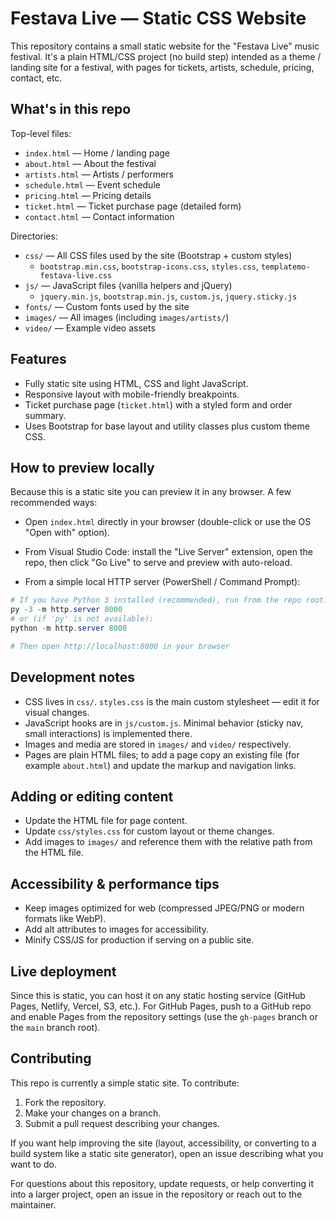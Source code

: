 # Festava Live — Static CSS Website

This repository contains a small static website for the "Festava Live" music festival. It's a plain HTML/CSS project (no build step) intended as a theme / landing site for a festival, with pages for tickets, artists, schedule, pricing, contact, etc.

## What's in this repo

Top-level files:

- `index.html` — Home / landing page
- `about.html` — About the festival
- `artists.html` — Artists / performers
- `schedule.html` — Event schedule
- `pricing.html` — Pricing details
- `ticket.html` — Ticket purchase page (detailed form)
- `contact.html` — Contact information

Directories:

- `css/` — All CSS files used by the site (Bootstrap + custom styles)
  - `bootstrap.min.css`, `bootstrap-icons.css`, `styles.css`, `templatemo-festava-live.css`
- `js/` — JavaScript files (vanilla helpers and jQuery)
  - `jquery.min.js`, `bootstrap.min.js`, `custom.js`, `jquery.sticky.js`
- `fonts/` — Custom fonts used by the site
- `images/` — All images (including `images/artists/`)
- `video/` — Example video assets

## Features

- Fully static site using HTML, CSS and light JavaScript.
- Responsive layout with mobile-friendly breakpoints.
- Ticket purchase page (`ticket.html`) with a styled form and order summary.
- Uses Bootstrap for base layout and utility classes plus custom theme CSS.

## How to preview locally

Because this is a static site you can preview it in any browser. A few recommended ways:

- Open `index.html` directly in your browser (double-click or use the OS "Open with" option).

- From Visual Studio Code: install the "Live Server" extension, open the repo, then click "Go Live" to serve and preview with auto-reload.

- From a simple local HTTP server (PowerShell / Command Prompt):

```powershell
# If you have Python 3 installed (recommended), run from the repo root:
py -3 -m http.server 8000
# or (if 'py' is not available):
python -m http.server 8000

# Then open http://localhost:8000 in your browser
```

## Development notes

- CSS lives in `css/`. `styles.css` is the main custom stylesheet — edit it for visual changes.
- JavaScript hooks are in `js/custom.js`. Minimal behavior (sticky nav, small interactions) is implemented there.
- Images and media are stored in `images/` and `video/` respectively.
- Pages are plain HTML files; to add a page copy an existing file (for example `about.html`) and update the markup and navigation links.

## Adding or editing content

- Update the HTML file for page content.
- Update `css/styles.css` for custom layout or theme changes.
- Add images to `images/` and reference them with the relative path from the HTML file.

## Accessibility & performance tips

- Keep images optimized for web (compressed JPEG/PNG or modern formats like WebP).
- Add alt attributes to images for accessibility.
- Minify CSS/JS for production if serving on a public site.

## Live deployment

Since this is static, you can host it on any static hosting service (GitHub Pages, Netlify, Vercel, S3, etc.). For GitHub Pages, push to a GitHub repo and enable Pages from the repository settings (use the `gh-pages` branch or the `main` branch root).

## Contributing

This repo is currently a simple static site. To contribute:

1. Fork the repository.
2. Make your changes on a branch.
3. Submit a pull request describing your changes.

If you want help improving the site (layout, accessibility, or converting to a build system like a static site generator), open an issue describing what you want to do.

For questions about this repository, update requests, or help converting it into a larger project, open an issue in the repository or reach out to the maintainer.

